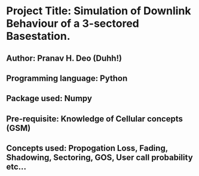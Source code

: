 # Project Title: Simulation of Downlink Behaviour of a 3-sectored Basestation.

## Author: Pranav H. Deo (Duhh!)

## Programming language: Python
## Package used: Numpy

## Pre-requisite: Knowledge of Cellular concepts (GSM)
## Concepts used: Propogation Loss, Fading, Shadowing, Sectoring, GOS, User call probability etc...

